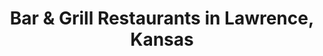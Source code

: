 ---
active: true
aliases: []
description: Bar & Grill restaurants offering curbside, takeout, and delivery food
  in Lawrence, Kansas
name: Bar & Grill
redirect_from: []
sitemap: true
slug: bar-grill
title: Bar & Grill Restaurants in Lawrence, Kansas
---